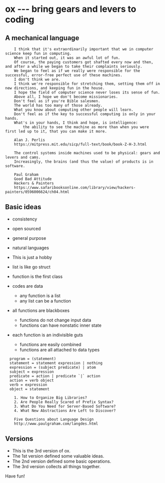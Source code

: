 # ox --- bring gears and levers to coding

## A mechanical language

```
    I think that it's extraordinarily important that we in computer science keep fun in computing.
    When it started out, it was an awful lot of fun.
    Of course, the paying customers got shafted every now and then, and after a while we began to take their complaints seriously.
    We began to feel as if we really were responsible for the successful, error-free perfect use of these machines.
    I don't think we are.
    I think we're responsible for stretching them, setting them off in new directions, and keeping fun in the house.
    I hope the field of computer science never loses its sense of fun.
    Above all, I hope we don't become missionaries.
    Don't feel as if you're Bible salesmen.
    The world has too many of those already.
    What you know about computing other people will learn.
    Don't feel as if the key to successful computing is only in your hands.
    What's in your hands, I think and hope, is intelligence:
        the ability to see the machine as more than when you were first led up to it, that you can make it more.

    Alan J. Perlis
    https://mitpress.mit.edu/sicp/full-text/book/book-Z-H-3.html
```

```
    The control systems inside machines used to be physical: gears and levers and cams.
    Increasingly, the brains (and thus the value) of products is in software.

    Paul Graham
    Good Bad Attitude
    Hackers & Painters
    https://www.safaribooksonline.com/library/view/hackers-painters/0596006624/ch04.html
```

## Basic ideas
- consistency
- open sourced
- general purpose
- natural languages
- This is just a hobby
- list is like go struct
- function is the first class

- codes are data
    - any function is a list
    - any list can be a function
- all functions are blackboxes
    - functions do not change input data
    - functions can have nonstatic inner state
- each function is an indivisible guts
    - functions are easily combined
    - functions are all attached to data types

```
  program = (statement)
  statement = statement expression | nothing
  expression = (subject predicate) | atom
  subject = expression
  predicate = action | predicate `|` action
  action = verb object
  verb = expression
  object = statement
```

```
    1. How to Organize Big Libraries?
    2. Are People Really Scared of Prefix Syntax?
    3. What Do You Need for Server-Based Software?
    4. What New Abstractions Are Left to Discover?

    Five Questions about Language Design
    http://www.paulgraham.com/langdes.html
```

## Versions
- This is the 3rd version of ox.
- The 1st version defined some valuable ideas.
- The 2nd version defined some basic operations.
- The 3rd version collects all things together.

Have fun!
